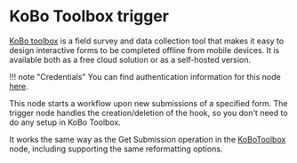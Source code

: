 # KoBo Toolbox trigger

[KoBo toolbox](https://www.kobotoolbox.org/) is a field survey and data collection tool that makes it easy to design interactive forms to be completed offline from mobile devices. It is available both as a free cloud solution or as a self-hosted version.

!!! note "Credentials"
    You can find authentication information for this node [here](/integrations/builtin/credentials/kobotoolbox/).

This node starts a workflow upon new submissions of a specified form. The trigger node handles the creation/deletion of the hook, so you don't need to do any setup in KoBo Toolbox.

It works the same way as the Get Submission operation in the [KoBoToolbox](/integrations/builtin/app-nodes/n8n-nodes-base.kobotoolbox/) node, including supporting the same reformatting options.